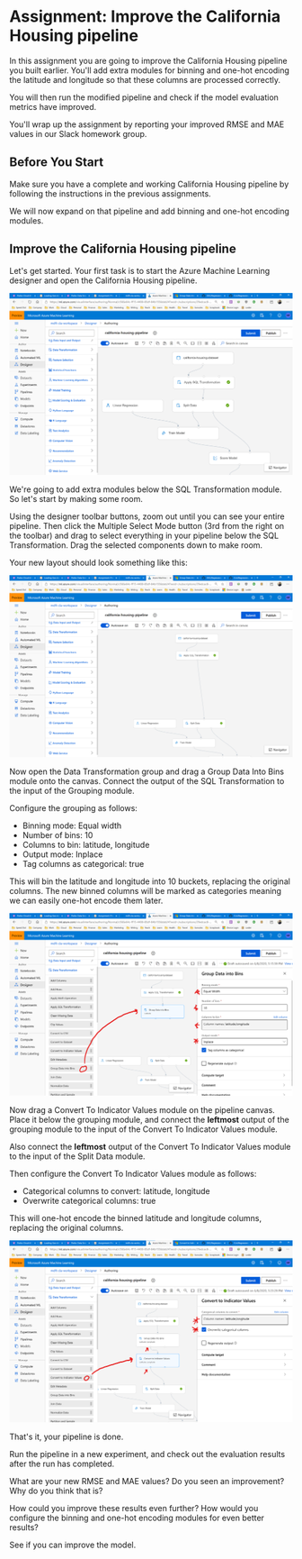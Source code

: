 # Assignment: Improve the California Housing pipeline

In this assignment you are going to improve the California Housing pipeline you built earlier. You'll add extra modules for binning and one-hot encoding the latitude and longitude so that these columns are processed correctly.

You will then run the modified pipeline and check if the model evaluation metrics have improved. 

You'll wrap up the assignment by reporting your improved RMSE and MAE values in our Slack homework group. 

## Before You Start

Make sure you have a complete and working California Housing pipeline by following the instructions in the previous assignments. 

We will now expand on that pipeline and add binning and one-hot encoding modules.

## Improve the California Housing pipeline

Let's get started. Your first task is to start the Azure Machine Learning designer and open the California Housing pipeline.

![California housing pipeline step 1](./assets/pipeline1.png)

We're going to add extra modules below the SQL Transformation module. So let's start by making some room.

Using the designer toolbar buttons, zoom out until you can see your entire pipeline. Then click the Multiple Select Mode button (3rd from the right on the toolbar) and drag to select everything in your pipeline below the SQL Transformation. Drag the selected components down to make room.

Your new layout should look something like this:

![California housing pipeline step 2](./assets/pipeline2.png)

Now open the Data Transformation group and drag a Group Data Into Bins module onto the canvas. Connect the output of the SQL Transformation to the input of the Grouping module.

Configure the grouping as follows:

* Binning mode: Equal width
* Number of bins: 10
* Columns to bin: latitude, longitude
* Output mode: Inplace
* Tag columns as categorical: true

This will bin the latitude and longitude into 10 buckets, replacing the original columns. The new binned columns will be marked as categories meaning we can easily one-hot encode them later. 

![California housing pipeline step 3](./assets/pipeline3.png)

Now drag a Convert To Indicator Values module on the pipeline canvas. Place it below the grouping module, and connect the **leftmost** output of the grouping module to the input of the Convert To Indicator Values module. 

Also connect the **leftmost** output of the Convert To Indicator Values module to the input of the Split Data module.

Then configure the Convert To Indicator Values module as follows:

* Categorical columns to convert: latitude, longitude
* Overwrite categorical columns: true

This will one-hot encode the binned latitude and longitude columns, replacing the original columns. 

![California housing pipeline step 4](./assets/pipeline4.png)

That's it, your pipeline is done.

Run the pipeline in a new experiment, and check out the evaluation results after the run has completed.

What are your new RMSE and MAE values? Do you seen an improvement? Why do you think that is?

How could you improve these results even further? How would you configure the binning and one-hot encoding modules for even better results?

See if you can improve the model.
